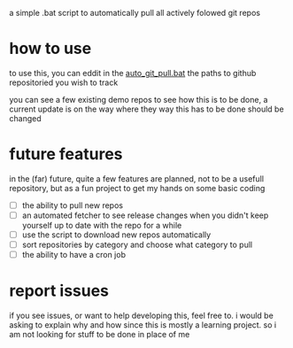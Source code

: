 a simple .bat script to automatically pull all actively folowed git repos

# how to use 
to use this, you can eddit in the [auto_git_pull.bat](https://github.com/C2gl/autopullscripter/blob/main/auto_git_pull.bat) the paths to github repositoried you wish to track

you can see a few existing demo repos to see how this is to be done, a current update is on the way where they way this has to be done should be changed


# future features 
in the (far) future, quite a few features are planned, not to be a usefull repository, but as a fun project to get my hands on some basic coding

- [ ] the ability to pull new repos
- [ ] an automated fetcher to see release changes when you didn't keep yourself up to date with the repo for a while
- [ ] use the script to download new repos automatically 
- [ ] sort repositories by category and choose what category to pull
- [ ] the ability to have a cron job

# report issues 
if you see issues, or want to help developing this, feel free to.
i would be asking to explain why and how since this is mostly a learning project. so i am not looking for stuff to be done in place of me 
